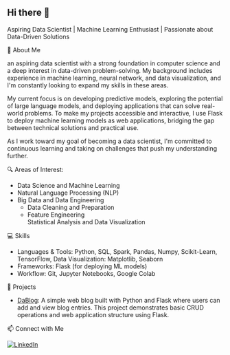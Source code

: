 ## Hi there 👋

<!--
**tmilen/tmilen** is a ✨ _special_ ✨ repository because its `README.md` (this file) appears on your GitHub profile.

Here are some ideas to get you started:

- 🔭 I’m currently working on ...
- 🌱 I’m currently learning ...
- 👯 I’m looking to collaborate on ...
- 🤔 I’m looking for help with ...
- 💬 Ask me about ...
- 📫 How to reach me: ...
- 😄 Pronouns: ...
- ⚡ Fun fact: ...
-->

Aspiring Data Scientist | Machine Learning Enthusiast | Passionate about Data-Driven Solutions

🌟 About Me

an aspiring data scientist with a strong foundation in computer science and a deep interest in data-driven problem-solving. My background includes experience in machine learning, neural network, and data visualization, and I'm constantly looking to expand my skills in these areas.

My current focus is on developing predictive models, exploring the potential of large language models, and deploying applications that can solve real-world problems. To make my projects accessible and interactive, I use Flask to deploy machine learning models as web applications, bridging the gap between technical solutions and practical use.

As I work toward my goal of becoming a data scientist, I'm committed to continuous learning and taking on challenges that push my understanding further.

🔍 Areas of Interest:
- Data Science and Machine Learning
- Natural Language Processing (NLP)
- Big Data and Data Engineering
     - Data Cleaning and Preparation
     - Feature Engineering    
Statistical Analysis and Data Visualization

💻 Skills
- Languages & Tools: Python, SQL, Spark, Pandas, Numpy, Scikit-Learn, TensorFlow, Data Visualization: Matplotlib, Seaborn
- Frameworks: Flask (for deploying ML models)
- Workflow: Git, Jupyter Notebooks, Google Colab

🚀 Projects

- [DaBlog](https://github.com/tmilen/python-web-Dablog): A simple web blog built with Python and Flask where users can add and view blog entries. This project demonstrates basic CRUD operations and web application structure using Flask.

📫 Connect with Me

[![LinkedIn](https://img.shields.io/badge/LinkedIn-blue?logo=linkedin&logoColor=white)](https://www.linkedin.com/in/tmilen)
